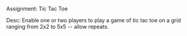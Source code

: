 Assignment: Tic Tac Toe

Desc: Enable one or two players to play a game of tic tac toe on a grid ranging from 2x2 to 5x5 -- allow repeats.
